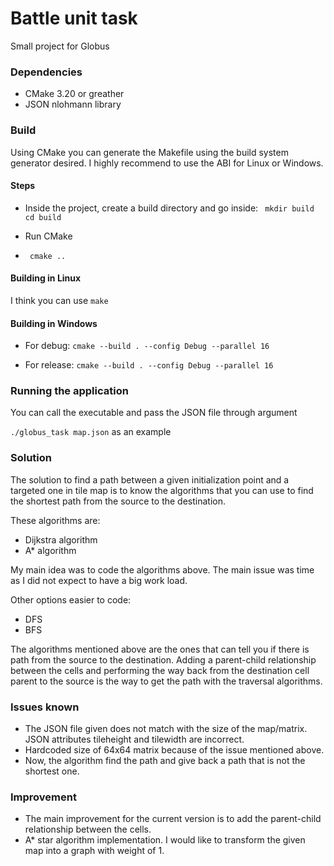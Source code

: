 # Battle unit task

Small project for Globus

### Dependencies

- CMake 3.20 or greather
- JSON nlohmann library

### Build

Using CMake you can generate the Makefile using the build system generator desired.
I highly recommend to use the ABI for Linux or Windows.

#### Steps

- Inside the project, create a build directory and go inside:
  ``` mkdir build```
  ``` cd build```

- Run CMake
- ``` cmake ..```

#### Building in Linux

I think you can use ```make```

#### Building in Windows

- For debug:
  ```cmake --build . --config Debug --parallel 16```

- For release:
  ```cmake --build . --config Debug --parallel 16```

### Running the application

You can call the executable and pass the JSON file through argument

```./globus_task map.json``` as an example

### Solution

The solution to find a path between a given initialization point and a targeted one in tile map is to know the
algorithms
that you can use to find the shortest path from the source to the destination.

These algorithms are:

- Dijkstra algorithm
- A* algorithm

My main idea was to code the algorithms above. The main issue was time as I did not expect to have a big work load.

Other options easier to code:

- DFS
- BFS

The algorithms mentioned above are the ones that can tell you if there is path from the source to the destination.
Adding a parent-child relationship between the cells and performing the way back from the destination cell parent to the
source is the way to get the path with the traversal algorithms.

### Issues known

- The JSON file given does not match with the size of the map/matrix. JSON attributes tileheight and tilewidth are
  incorrect.
- Hardcoded size of 64x64 matrix because of the issue mentioned above.
- Now, the algorithm find the path and give back a path that is not the shortest one.

### Improvement

- The main improvement for the current version is to add the parent-child relationship between the cells.
- A* star algorithm implementation. I would like to transform the given map into a graph with weight of 1.

